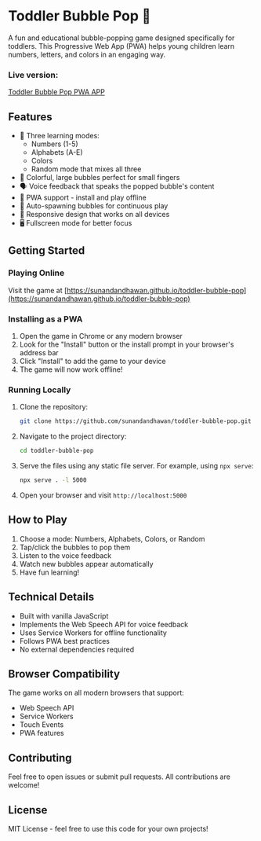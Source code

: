 # Toddler Bubble Pop 🫧

A fun and educational bubble-popping game designed specifically for toddlers. This Progressive Web App (PWA) helps young children learn numbers, letters, and colors in an engaging way.

### Live version:
[Toddler Bubble Pop PWA APP](https://sunandandhawan.github.io/toddler-bubble-pop/)

## Features

- 🎯 Three learning modes:
  - Numbers (1-5)
  - Alphabets (A-E)
  - Colors
  - Random mode that mixes all three
- 🎨 Colorful, large bubbles perfect for small fingers
- 🗣️ Voice feedback that speaks the popped bubble's content
- 📱 PWA support - install and play offline
- 🔄 Auto-spawning bubbles for continuous play
- 📱 Responsive design that works on all devices
- 🖥️ Fullscreen mode for better focus

## Getting Started

### Playing Online

Visit the game at [https://sunandandhawan.github.io/toddler-bubble-pop](https://sunandandhawan.github.io/toddler-bubble-pop)

### Installing as a PWA

1. Open the game in Chrome or any modern browser
2. Look for the "Install" button or the install prompt in your browser's address bar
3. Click "Install" to add the game to your device
4. The game will now work offline!

### Running Locally

1. Clone the repository:
   ```bash
   git clone https://github.com/sunandandhawan/toddler-bubble-pop.git
   ```

2. Navigate to the project directory:
   ```bash
   cd toddler-bubble-pop
   ```

3. Serve the files using any static file server. For example, using `npx serve`:
   ```bash
   npx serve . -l 5000
   ```

4. Open your browser and visit `http://localhost:5000`

## How to Play

1. Choose a mode: Numbers, Alphabets, Colors, or Random
2. Tap/click the bubbles to pop them
3. Listen to the voice feedback
4. Watch new bubbles appear automatically
5. Have fun learning!

## Technical Details

- Built with vanilla JavaScript
- Implements the Web Speech API for voice feedback
- Uses Service Workers for offline functionality
- Follows PWA best practices
- No external dependencies required

## Browser Compatibility

The game works on all modern browsers that support:
- Web Speech API
- Service Workers
- Touch Events
- PWA features

## Contributing

Feel free to open issues or submit pull requests. All contributions are welcome!

## License

MIT License - feel free to use this code for your own projects!